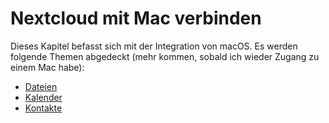 # Nextcloud mit Mac verbinden

Dieses Kapitel befasst sich mit der Integration von macOS. Es werden folgende Themen abgedeckt (mehr kommen, sobald ich wieder Zugang zu einem Mac habe):

- [Dateien](./files/index.html)
- [Kalender](./cal/index.html)
- [Kontakte](./card/index.html)

